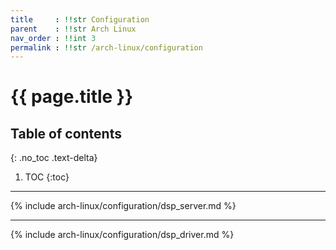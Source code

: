 ```yaml
---
title     : !!str Configuration
parent    : !!str Arch Linux
nav_order : !!int 3
permalink : !!str /arch-linux/configuration
---
```


# {{ page.title }}

## Table of contents
{: .no_toc .text-delta}

1. TOC
{:toc}

---

{% include arch-linux/configuration/dsp_server.md %}

---

{% include arch-linux/configuration/dsp_driver.md %}

